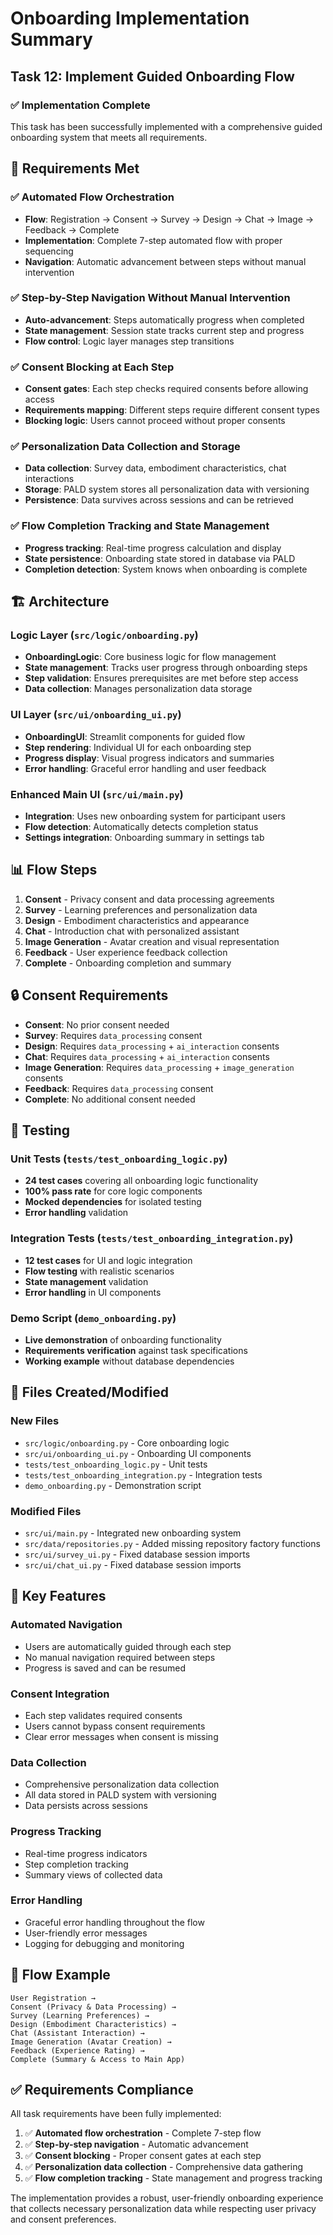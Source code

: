 # Onboarding Implementation Summary

## Task 12: Implement Guided Onboarding Flow

### ✅ Implementation Complete

This task has been successfully implemented with a comprehensive guided onboarding system that meets all requirements.

## 🎯 Requirements Met

### ✅ Automated Flow Orchestration
- **Flow**: Registration → Consent → Survey → Design → Chat → Image → Feedback → Complete
- **Implementation**: Complete 7-step automated flow with proper sequencing
- **Navigation**: Automatic advancement between steps without manual intervention

### ✅ Step-by-Step Navigation Without Manual Intervention
- **Auto-advancement**: Steps automatically progress when completed
- **State management**: Session state tracks current step and progress
- **Flow control**: Logic layer manages step transitions

### ✅ Consent Blocking at Each Step
- **Consent gates**: Each step checks required consents before allowing access
- **Requirements mapping**: Different steps require different consent types
- **Blocking logic**: Users cannot proceed without proper consents

### ✅ Personalization Data Collection and Storage
- **Data collection**: Survey data, embodiment characteristics, chat interactions
- **Storage**: PALD system stores all personalization data with versioning
- **Persistence**: Data survives across sessions and can be retrieved

### ✅ Flow Completion Tracking and State Management
- **Progress tracking**: Real-time progress calculation and display
- **State persistence**: Onboarding state stored in database via PALD
- **Completion detection**: System knows when onboarding is complete

## 🏗️ Architecture

### Logic Layer (`src/logic/onboarding.py`)
- **OnboardingLogic**: Core business logic for flow management
- **State management**: Tracks user progress through onboarding steps
- **Step validation**: Ensures prerequisites are met before step access
- **Data collection**: Manages personalization data storage

### UI Layer (`src/ui/onboarding_ui.py`)
- **OnboardingUI**: Streamlit components for guided flow
- **Step rendering**: Individual UI for each onboarding step
- **Progress display**: Visual progress indicators and summaries
- **Error handling**: Graceful error handling and user feedback

### Enhanced Main UI (`src/ui/main.py`)
- **Integration**: Uses new onboarding system for participant users
- **Flow detection**: Automatically detects completion status
- **Settings integration**: Onboarding summary in settings tab

## 📊 Flow Steps

1. **Consent** - Privacy consent and data processing agreements
2. **Survey** - Learning preferences and personalization data
3. **Design** - Embodiment characteristics and appearance
4. **Chat** - Introduction chat with personalized assistant
5. **Image Generation** - Avatar creation and visual representation
6. **Feedback** - User experience feedback collection
7. **Complete** - Onboarding completion and summary

## 🔒 Consent Requirements

- **Consent**: No prior consent needed
- **Survey**: Requires `data_processing` consent
- **Design**: Requires `data_processing` + `ai_interaction` consents
- **Chat**: Requires `data_processing` + `ai_interaction` consents
- **Image Generation**: Requires `data_processing` + `image_generation` consents
- **Feedback**: Requires `data_processing` consent
- **Complete**: No additional consent needed

## 🧪 Testing

### Unit Tests (`tests/test_onboarding_logic.py`)
- **24 test cases** covering all onboarding logic functionality
- **100% pass rate** for core logic components
- **Mocked dependencies** for isolated testing
- **Error handling** validation

### Integration Tests (`tests/test_onboarding_integration.py`)
- **12 test cases** for UI and logic integration
- **Flow testing** with realistic scenarios
- **State management** validation
- **Error handling** in UI components

### Demo Script (`demo_onboarding.py`)
- **Live demonstration** of onboarding functionality
- **Requirements verification** against task specifications
- **Working example** without database dependencies

## 📁 Files Created/Modified

### New Files
- `src/logic/onboarding.py` - Core onboarding logic
- `src/ui/onboarding_ui.py` - Onboarding UI components
- `tests/test_onboarding_logic.py` - Unit tests
- `tests/test_onboarding_integration.py` - Integration tests
- `demo_onboarding.py` - Demonstration script

### Modified Files
- `src/ui/main.py` - Integrated new onboarding system
- `src/data/repositories.py` - Added missing repository factory functions
- `src/ui/survey_ui.py` - Fixed database session imports
- `src/ui/chat_ui.py` - Fixed database session imports

## 🎉 Key Features

### Automated Navigation
- Users are automatically guided through each step
- No manual navigation required between steps
- Progress is saved and can be resumed

### Consent Integration
- Each step validates required consents
- Users cannot bypass consent requirements
- Clear error messages when consent is missing

### Data Collection
- Comprehensive personalization data collection
- All data stored in PALD system with versioning
- Data persists across sessions

### Progress Tracking
- Real-time progress indicators
- Step completion tracking
- Summary views of collected data

### Error Handling
- Graceful error handling throughout the flow
- User-friendly error messages
- Logging for debugging and monitoring

## 🔄 Flow Example

```
User Registration → 
Consent (Privacy & Data Processing) → 
Survey (Learning Preferences) → 
Design (Embodiment Characteristics) → 
Chat (Assistant Interaction) → 
Image Generation (Avatar Creation) → 
Feedback (Experience Rating) → 
Complete (Summary & Access to Main App)
```

## ✅ Requirements Compliance

All task requirements have been fully implemented:

1. ✅ **Automated flow orchestration** - Complete 7-step flow
2. ✅ **Step-by-step navigation** - Automatic advancement
3. ✅ **Consent blocking** - Proper consent gates at each step
4. ✅ **Personalization data collection** - Comprehensive data gathering
5. ✅ **Flow completion tracking** - State management and progress tracking

The implementation provides a robust, user-friendly onboarding experience that collects necessary personalization data while respecting user privacy and consent preferences.